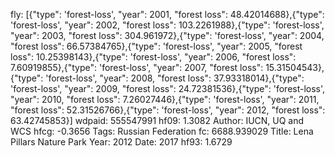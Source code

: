 fly: [{"type": 'forest-loss', "year": 2001, "forest loss": 48.42014688},{"type": 'forest-loss', "year": 2002, "forest loss": 103.2261988},{"type": 'forest-loss', "year": 2003, "forest loss": 304.961972},{"type": 'forest-loss', "year": 2004, "forest loss": 66.57384765},{"type": 'forest-loss', "year": 2005, "forest loss": 10.25398143},{"type": 'forest-loss', "year": 2006, "forest loss": 7.60919855},{"type": 'forest-loss', "year": 2007, "forest loss": 15.31504543},{"type": 'forest-loss', "year": 2008, "forest loss": 37.93318014},{"type": 'forest-loss', "year": 2009, "forest loss": 24.72381536},{"type": 'forest-loss', "year": 2010, "forest loss": 7.26027446},{"type": 'forest-loss', "year": 2011, "forest loss": 52.31526766},{"type": 'forest-loss', "year": 2012, "forest loss": 63.42745853}]
wdpaid: 555547991
hf09: 1.3082
Author: IUCN, UQ and WCS
hfcg: -0.3656
Tags: Russian Federation
fc: 6688.939029
Title: Lena Pillars Nature Park
Year: 2012
Date: 2017
hf93: 1.6729
